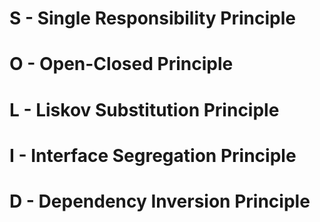 # S - Single Responsibility Principle
# O - Open-Closed Principle
# L - Liskov Substitution Principle
# I - Interface Segregation Principle
# D - Dependency Inversion Principle